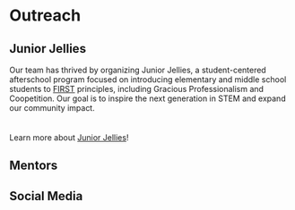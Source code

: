 # Outreach

## Junior Jellies

Our team has thrived by organizing Junior Jellies, a student-centered afterschool program focused on introducing elementary and middle school students to [FIRST](https://www.firstinspires.org/) principles, including Gracious Professionalism and Coopetition. Our goal is to inspire the next generation in STEM and expand our community impact.

<div class="tip custom-block" style="padding-top: 8px">

Learn more about [Junior Jellies](https://jellyfish4654.github.io/juniorjellies/)!

</div>

## Mentors <Badge type="warning" text="beta" />

## Social Media <Badge type="warning" text="beta" />